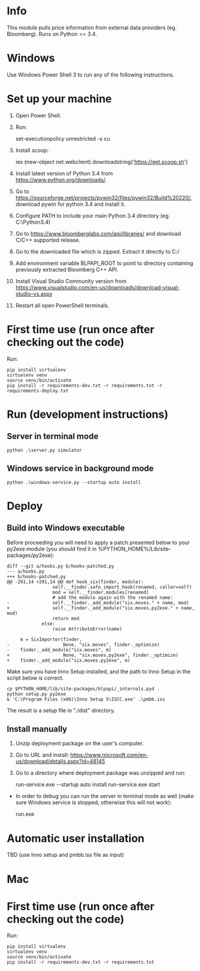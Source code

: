 # Info

This module pulls price information from external data providers (eg. Bloomberg).
Runs on Python == 3.4.

# Windows

Use Windows Power Shell 3 to run any of the following instructions.

# Set up your machine

1. Open Power Shell.
2. Run:

    set-executionpolicy unrestricted -s cu

3. Install scoop:

    iex (new-object net.webclient).downloadstring('https://get.scoop.sh')

4. Install latest version of Python 3.4 from https://www.python.org/downloads/.
5. Go to https://sourceforge.net/projects/pywin32/files/pywin32/Build%20220/,
download pywin for python 3.4 and install it.
6. Configure PATH to include your main Python 3.4 directory (eg. C:\Python3.4)
7. Go to https://www.bloomberglabs.com/api/libraries/ and download C/C++ supported
release.
8. Go to the downloaded file which is zipped. Extract it directly to C:/
9. Add environment variable BLPAPI_ROOT to point to directory containing previously
extracted Bloomberg C++ API.
10. Install Visual Studio Community version from
https://www.visualstudio.com/en-us/downloads/download-visual-studio-vs.aspx
11. Restart all open PowerShell terminals.

# First time use (run once after checking out the code)

Run:

    pip install virtualenv
    virtualenv venv
    source venv/bin/activate
    pip install -r requirements-dev.txt -r requirements.txt -r requirements-deploy.txt

# Run (development instructions)

## Server in terminal mode

    python .\server.py simulator

## Windows service in background mode

    python .\windows-service.py --startup auto install

# Deploy

## Build into Windows executable

Before proceeding you will need to apply a patch presented below to
your py2exe module (you should find it in %PYTHON_HOME%/Lib/site-packages/py2exe):

    diff --git a/hooks.py b/hooks-patched.py
    --- a/hooks.py
    +++ b/hooks-patched.py
    @@ -291,14 +291,14 @@ def hook_six(finder, module):
                     self.__finder.safe_import_hook(renamed, caller=self)
                     mod = self.__finder.modules[renamed]
                     # add the module again with the renamed name:
    -                self.__finder._add_module("six.moves." + name, mod)
    +                self.__finder._add_module("six.moves.py2exe." + name, mod)
                     return mod
                 else:
                     raise AttributeError(name)
     
         m = SixImporter(finder,
    -                    None, "six.moves", finder._optimize)
    -    finder._add_module("six.moves", m)
    +                    None, "six.moves.py2exe", finder._optimize)
    +    finder._add_module("six.moves.py2exe", m)

Make sure you have Inno Setup installed, and the path to Inno Setup
in the script below is correct.

    cp $PYTHON_HOME/lib/site-packages/blpapi/_internals.pyd .
    python setup.py py2exe
    & 'C:\Program Files (x86)\Inno Setup 5\ISCC.exe' .\pmbb.iss

The result is a setup file in "./dist" directory.

## Install manually

1. Unzip deployment package on the user's computer.
2. Go to URL and install: https://www.microsoft.com/en-us/download/details.aspx?id=48145
3. Go to a directory where deployment package was unzipped and run:

    run-service.exe --startup auto install
    run-service.exe start

* In order to debug you can run the server in terminal mode as well (make sure Windows
service is stopped, otherwise this will not work):

    run.exe

# Automatic user installation

TBD (use Inno setup and pmbb.iss file as input)

# Mac

# First time use (run once after checking out the code)

Run:

    pip install virtualenv
    virtualenv venv
    source venv/bin/activate
    pip install -r requirements-dev.txt -r requirements.txt
